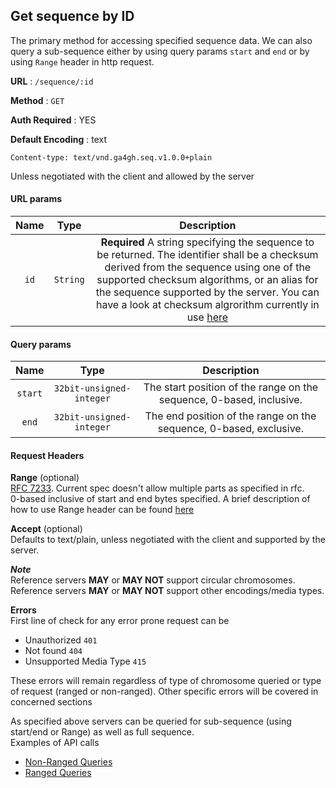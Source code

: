 ## Get sequence by ID

The primary method for accessing specified sequence data. We can also query a sub-sequence either by using query params ```start``` and ```end``` or by using ```Range``` header in http request.

**URL** : `/sequence/:id`

**Method** : `GET`  

**Auth Required** : YES  

**Default Encoding** : text  
````
Content-type: text/vnd.ga4gh.seq.v1.0.0+plain
````  
Unless negotiated with the client and allowed by the server  

#### URL params

| Name        | Type           | Description  |
| :-------------: |:-------------:|:-----:|
| `id`      | `String` | **Required** A string specifying the sequence to be returned. The identifier shall be a checksum derived from the sequence using one of the supported checksum algorithms, or an alias for the sequence supported by the server. You can have a look at checksum algrorithm currently in use [here](checksum.md) |




#### Query params
| Name        | Type           | Description  |
| :-------------: |:-------------:|:-----:|
| `start`      | `32bit-unsigned-integer` | The start position of the range on the sequence, 0-based, inclusive. |
| `end`      | `32bit-unsigned-integer`     |  The end position of the range on the sequence, 0-based, exclusive.  |



#### Request Headers
**Range** (optional)  
[RFC 7233](https://tools.ietf.org/html/rfc7233). Current spec doesn't allow multiple parts as specified in rfc.  
0-based inclusive of start and end bytes specified. A brief description of how to use Range header can be found [here](range.md)

**Accept** (optional)  
Defaults to text/plain, unless negotiated with the client and supported by the server.

**_Note_**  
Reference servers **MAY** or **MAY NOT** support circular chromosomes.  
Reference servers **MAY** or **MAY NOT** support other encodings/media types.

**Errors**  
First line of check for any error prone request can be
 * Unauthorized `401`
 * Not found `404`
 * Unsupported Media Type `415`  


 These errors will remain regardless of type of chromosome queried or type of request (ranged or non-ranged). Other specific errors will be covered in concerned sections

As specified above servers can be queried for sub-sequence (using start/end or Range) as well as full sequence.  
Examples of API calls
 * [Non-Ranged Queries](non_ranged_queries.md)
 * [Ranged Queries](ranged_queries.md)
